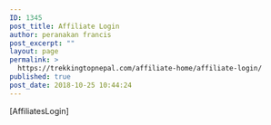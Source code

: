 ```yaml
---
ID: 1345
post_title: Affiliate Login
author: peranakan francis
post_excerpt: ""
layout: page
permalink: >
  https://trekkingtopnepal.com/affiliate-home/affiliate-login/
published: true
post_date: 2018-10-25 10:44:24
---
```

[AffiliatesLogin]